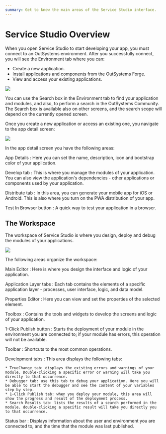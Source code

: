 ```yaml
---
summary: Get to know the main areas of the Service Studio interface.
---
```


# Service Studio Overview

When you open Service Studio to start developing your app, you must connect to an OutSystems environment. After you successfully connect, you will see the Environment tab where you can:

* Create a new application.
* Install applications and components from the OutSystems Forge.
* View and access your existing applications.

![](images/development-environment-1.png)

You can use the Search box in the Environment tab to find your application and modules, and also, to perform a search in the OutSystems Community. The Search box is available also on other screens, and the search scope will depend on the currently opened screen.

Once you create a new application or access an existing one, you navigate to the app detail screen:

![](images/development-environment-2.png)

In the app detail screen you have the following areas:

App Details
:   Here you can set the name, description, icon and bootstrap color of your application.

Develop tab
:   This is where you manage the modules of your application. You can also view the application's dependencies - other applications or components used by your application.

Distribute tab
:   In this area, you can generate your mobile app for iOS or Android. This is also where you turn on the PWA distribution of your app.

Test In Browser button
:   A quick way to test your application in a browser.



## The Workspace

The workspace of Service Studio is where you design, deploy and debug the modules of your applications.

![](images/development-environment-3.png)

The following areas organize the workspace:

Main Editor
:   Here is where you design the interface and logic of your application.

Application Layer tabs
:   Each tab contains the elements of a specific application layer - processes, user interface, logic, and data model.

Properties Editor
:   Here you can view and set the properties of the selected element.

Toolbox
:   Contains the tools and widgets to develop the screens and logic of your application.

1-Click Publish button
:   Starts the deployment of your module in the environment you are connected to; if your module has errors, this operation will not be available.

Toolbar
:   Shortcuts to the most common operations.

Development tabs
:   This area displays the following tabs:
    
    * TrueChange tab: displays the existing errors and warnings of your module. Double-clicking a specific error or warning will take you directly to that occurrence.
    * Debugger tab: use this tab to debug your application. Here you will be able to start the debugger and see the content of your variables step by step.
    * 1-Click Publish tab: when you deploy your module, this area will show the progress and result of the deployment process.
    * Search Results tab: lists the results of a search performed in the module. double-clicking a specific result will take you directly you to that occurrence.

Status bar
:   Displays information about the user and environment you are connected to, and the time that the module was last published.
